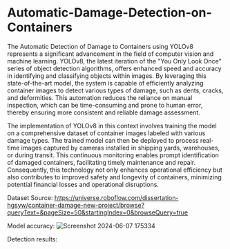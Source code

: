 # Automatic-Damage-Detection-on-Containers

The Automatic Detection of Damage to Containers using YOLOv8 represents a significant advancement in the field of computer vision and machine learning. YOLOv8, the latest iteration of the "You Only Look Once" series of object detection algorithms, offers enhanced speed and accuracy in identifying and classifying objects within images. By leveraging this state-of-the-art model, the system is capable of efficiently analyzing container images to detect various types of damage, such as dents, cracks, and deformities. This automation reduces the reliance on manual inspection, which can be time-consuming and prone to human error, thereby ensuring more consistent and reliable damage assessment.  

The implementation of YOLOv8 in this context involves training the model on a comprehensive dataset of container images labeled with various damage types. The trained model can then be deployed to process real-time images captured by cameras installed in shipping yards, warehouses, or during transit. This continuous monitoring enables prompt identification of damaged containers, facilitating timely maintenance and repair. Consequently, this technology not only enhances operational efficiency but also contributes to improved safety and longevity of containers, minimizing potential financial losses and operational disruptions.

Dataset Source: https://universe.roboflow.com/dissertation-hgsyw/container-damage-new-project/browse?queryText=&pageSize=50&startingIndex=0&browseQuery=true

Model accuracy:
![Screenshot 2024-06-07 175334](https://github.com/JerryAnggara/Automatic-Damage-Detection-on-Containers/assets/110831709/67082c4c-864e-44da-a0e5-722b8d6de2a4)

Detection results:

